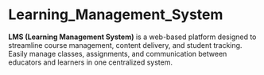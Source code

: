 # Learning_Management_System
**LMS (Learning Management System)** is a web-based platform designed to streamline course management, content delivery, and student tracking. Easily manage classes, assignments, and communication between educators and learners in one centralized system.
